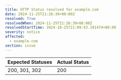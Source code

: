 ```yaml
---
title: HTTP Status resolved for example.com
date: 2024-11-25T21:26:39+00:00Z
resolved: True
resolvedWhen: 2024-11-25T21:26:39+00:00Z
resolvedStartTime: 2024-10-25T21:09:43.191474+00:00
severity: notice
affected:
  - example.com
section: issue
---
```


| Expected Statuses | Actual Status  |
|-------------------|----------------|
| 200, 301, 302 | 200 |
